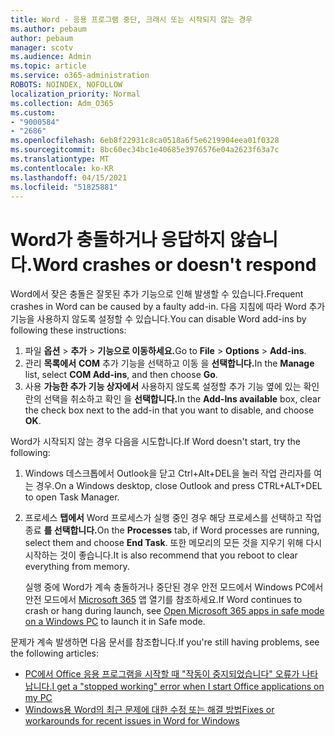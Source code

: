 ```yaml
---
title: Word - 응용 프로그램 중단, 크래시 또는 시작되지 않는 경우
ms.author: pebaum
author: pebaum
manager: scotv
ms.audience: Admin
ms.topic: article
ms.service: o365-administration
ROBOTS: NOINDEX, NOFOLLOW
localization_priority: Normal
ms.collection: Adm_O365
ms.custom:
- "9000584"
- "2686"
ms.openlocfilehash: 6eb8f22931c8ca0518a6f5e6219904eea01f0328
ms.sourcegitcommit: 8bc60ec34bc1e40685e3976576e04a2623f63a7c
ms.translationtype: MT
ms.contentlocale: ko-KR
ms.lasthandoff: 04/15/2021
ms.locfileid: "51825881"
---
```

# <a name="word-crashes-or-doesnt-respond"></a><span data-ttu-id="b161c-102">Word가 충돌하거나 응답하지 않습니다.</span><span class="sxs-lookup"><span data-stu-id="b161c-102">Word crashes or doesn't respond</span></span>

<span data-ttu-id="b161c-103">Word에서 잦은 충돌은 잘못된 추가 기능으로 인해 발생할 수 있습니다.</span><span class="sxs-lookup"><span data-stu-id="b161c-103">Frequent crashes in Word can be caused by a faulty add-in.</span></span> <span data-ttu-id="b161c-104">다음 지침에 따라 Word 추가 기능을 사용하지 않도록 설정할 수 있습니다.</span><span class="sxs-lookup"><span data-stu-id="b161c-104">You can disable Word add-ins by following these instructions:</span></span>

1. <span data-ttu-id="b161c-105">파일 **옵션**  >  **추가**  >  **기능으로 이동하세요.**</span><span class="sxs-lookup"><span data-stu-id="b161c-105">Go to **File** > **Options** > **Add-ins**.</span></span>
2. <span data-ttu-id="b161c-106">관리 **목록에서** **COM** 추가 기능을 선택하고 이동 을 **선택합니다.**</span><span class="sxs-lookup"><span data-stu-id="b161c-106">In the **Manage** list, select **COM Add-ins**, and then choose **Go**.</span></span>
3. <span data-ttu-id="b161c-107">사용 **가능한 추가 기능 상자에서** 사용하지 않도록 설정할 추가 기능 옆에 있는 확인란의 선택을 취소하고 확인 을 **선택합니다.**</span><span class="sxs-lookup"><span data-stu-id="b161c-107">In the **Add-Ins available** box, clear the check box next to the add-in that you want to disable, and choose **OK**.</span></span>

<span data-ttu-id="b161c-108">Word가 시작되지 않는 경우 다음을 시도합니다.</span><span class="sxs-lookup"><span data-stu-id="b161c-108">If Word doesn't start, try the following:</span></span>

1.   <span data-ttu-id="b161c-109">Windows 데스크톱에서 Outlook을 닫고 Ctrl+Alt+DEL을 눌러 작업 관리자를 여는 경우.</span><span class="sxs-lookup"><span data-stu-id="b161c-109">On a Windows desktop, close Outlook and press CTRL+ALT+DEL to open Task Manager.</span></span> 
2. <span data-ttu-id="b161c-110">프로세스 **탭에서** Word 프로세스가 실행 중인 경우 해당 프로세스를 선택하고 작업 종료 **를 선택합니다.**</span><span class="sxs-lookup"><span data-stu-id="b161c-110">On the **Processes** tab, if Word processes are running, select them and choose **End Task**.</span></span> <span data-ttu-id="b161c-111">또한 메모리의 모든 것을 지우기 위해 다시 시작하는 것이 좋습니다.</span><span class="sxs-lookup"><span data-stu-id="b161c-111">It is also recommend that you reboot to clear everything from memory.</span></span>

    <span data-ttu-id="b161c-112">실행 중에 Word가 계속 충돌하거나 중단된 경우 안전 모드에서 Windows PC에서 안전 모드에서 [Microsoft 365](https://support.office.com/article/Open-Office-apps-in-safe-mode-on-a-Windows-PC-dedf944a-5f4b-4afb-a453-528af4f7ac72) 앱 열기를 참조하세요.</span><span class="sxs-lookup"><span data-stu-id="b161c-112">If Word continues to crash or hang during launch, see [Open Microsoft 365 apps in safe mode on a Windows PC](https://support.office.com/article/Open-Office-apps-in-safe-mode-on-a-Windows-PC-dedf944a-5f4b-4afb-a453-528af4f7ac72) to launch it in Safe mode.</span></span>

<span data-ttu-id="b161c-113">문제가 계속 발생하면 다음 문서를 참조합니다.</span><span class="sxs-lookup"><span data-stu-id="b161c-113">If you're still having problems, see the following articles:</span></span> 
- [<span data-ttu-id="b161c-114">PC에서 Office 응용 프로그램을 시작할 때 "작동이 중지되었습니다" 오류가 나타납니다.</span><span class="sxs-lookup"><span data-stu-id="b161c-114">I get a "stopped working" error when I start Office applications on my PC</span></span>](https://support.office.com/article/52bd7985-4e99-4a35-84c8-2d9b8301a2fa)
- [<span data-ttu-id="b161c-115">Windows용 Word의 최근 문제에 대한 수정 또는 해결 방법</span><span class="sxs-lookup"><span data-stu-id="b161c-115">Fixes or workarounds for recent issues in Word for Windows</span></span>](https://support.office.com/article/bf6bf17c-2807-4871-83ce-e337ae8f0b86)